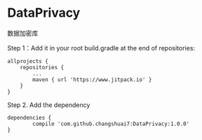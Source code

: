 # DataPrivacy
数据加密库


Step 1：Add it in your root build.gradle at the end of repositories:

	allprojects {
		repositories {
			...
			maven { url 'https://www.jitpack.io' }
		}
	}
  
Step 2. Add the dependency

	dependencies {
	        compile 'com.github.changshuai7:DataPrivacy:1.0.0'
	}
